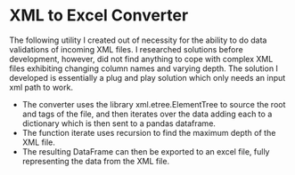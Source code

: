 # XML to Excel Converter

The following utility I created out of necessity for the ability to do data validations of incoming XML files. I researched solutions before development, however, did not find anything to cope with complex XML files exhibiting changing column names and varying depth. The solution I developed is essentially a plug and play solution which only needs an input xml path to work.


- The converter uses the library xml.etree.ElementTree to source the root and tags of the file, and then iterates over the data adding each to a dictionary which is then sent to a pandas dataframe.
- The function iterate uses recursion to find the maximum depth of the XML file.
- The resulting DataFrame can then be exported to an excel file, fully representing the data from the XML file.
